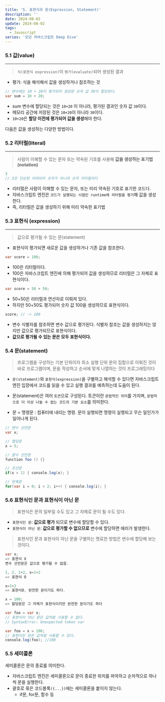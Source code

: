 ```yaml
---
title: '5. 표현식과 문(Expression, Statement)'
description: ''
date: 2024-08-02
update: 2024-08-02
tags:
  - Javascript
series: '모던 자바스크립트 Deep Dive'
---
```


### 5.1 값(value)

---

> `식(표현식 expression)`이 `평가(evaluate)`되어 생성된 결과

- 평가: 식을 해석해서 값을 생성하거나 참조하는 것

```cs
// 변수에는 10 + 20이 평가되어 생성된 숫자 값 30이 할당된다.
var sum = 10 + 20;
```

- sum 변수에 할당되는 것은 `10+20` 이 아니라, 평가된 결과인 숫자 값 `30`이다.
- 메모리 공간에 저장된 것은 `10+20`이 아니라 `30`이다.
- `10+20`은 **할당 이전에 평가되어 값을 생성**해야 한다.

다음은 값을 생성하는 다양한 방법이다.

### 5.2 리터럴(literal)

---

> 사람이 이해할 수 있는 문자 또는 약속된 기호를 사용해 **값을 생성하는 표기법(notation)**

```c
3
// 3은 단순한 아라비아 숫자가 아니라 숫자 리터럴이다
```

- 리터럴은 사람이 이해할 수 있는 문자, 또는 미리 약속된 기호로 표기한 코드다.
- 자바스크립트 엔진은 `코드가 실행되는 시점인 runtime에 리터럴을 평가`해 값을 생성한다.
- 즉, 리터럴은 값을 생성하기 위해 미리 약속한 표기법

### 5.3 표현식 (expression)

---

> 값으로 평가될 수 있는 문(statement)

- 표현식이 평가되면 새로운 값을 생성하거나 기존 값을 참조한다.

```cs
var score = 100;
```

- 100은 리터럴이다.
- 100은 자바스크립트 엔진에 의해 평가되어 값을 생성하므로 리터럴은 그 자체로 표현식이다.

```cs
var score = 50 + 50;
```

- 50+50은 리터럴과 연산자로 이뤄져 있다.
- 하지만 50+50도 평가되어 숫자 값 100을 생성하므로 표현식이다.

```cs
score; // -> 100
```

- 변수 식별자를 참조하면 변수 값으로 평가된다. 식별자 참조는 값을 생성하지는 않지만 값으로 평가되므로 표현식이다.
- **값으로 평가될 수 있는 문은 모두 표현식이다.**

### 5.4 문(statement)

> 프로그램을 구성하는 기본 단위이자 최소 실행 단위
> 문의 집합으로 이뤄진 것이 바로 프로그램이며, 문을 작성하고 순서에 맞게 나열하는 것이 프로그래밍이다

- `문(statement)`와 `표현식(expression)`을 구별하고 해석할 수 있다면 자바스크립트 엔진 입장에서 코드를 읽을 수 있고 실행 결과를 예측하는데 도움이 된다.

- 문(statement)은 여러 `토큰`으로 구성된다.
  토큰이란 `문법적인 의미`를 가지며, `문법적으로 더 이상 나눌 수 없는 코드의 기본 요소`를 의미한다.

- 문 = 명령문 : 컴퓨터에 내리는 명령.
  문이 실행되면 명령이 실행되고 무슨 일인가가 일어나게 된다.

```cs
// 변수 선언문
var x;

// 할당문
x = 5;

// 함수 선언문
function foo () {}

// 조건문
if(x > 1) { console.log(x); }

// 반복문
for(var i = 0; i < 2; i++) { console.log(i); }
```

### 5.6 표현식인 문과 표현식이 아닌 문

> 표현식은 문의 일부일 수도 있고 그 자체로 문이 될 수도 있다.

- `표현식인 문`: **값으로 평가** 되므로 변수에 할당할 수 있다.
- `표현식이 아닌 문`: **값으로 평가할 수 없으므로** 변수에 할당하면 에러가 발생한다.

> 표현식인 문과 표현식이 아닌 문을 구별하는 명료한 방법은 변수에 할당해 보는 것이다.

```cs
var x;
=> 표현식 X
변수 선언문은 값으로 평가될 수 없음.

1, 2, 1+2, x=1+2
=> 표현식 O

x=1+2
=> 표현식O, 완전한 문이기도 하다.

x = 100;
=> 할당문은 그 자체가 표현식이지만 완전한 문이기도 하다
```

```cs
var foo = var x;
// 표현식이 아닌 문은 값처럼 사용할 수 없다.
// SyntaxError: Unexpected token var

var foo = x = 100;
// 표현식인 문은 값처럼 사용할 수 있다.
console.log(foo); //100
```

### 5.5 세미콜론

세미콜론은 문의 종료를 의미한다.

- 자바스크립트 엔진은 세미콜론으로 문이 종료한 위치를 파악하고 순차적으로 하나씩 문을 실행한다.
- 괄호로 묶은 코드블록`({...})`에는 세미콜론을 붙이지 않는다.
  - if문, for문, 함수 등
